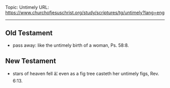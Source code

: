 Topic: Untimely
URL: https://www.churchofjesuschrist.org/study/scriptures/tg/untimely?lang=eng

---

## Old Testament

- pass away: like the untimely birth of a woman, Ps. 58:8.

## New Testament

- stars of heaven fell â¦ even as a fig tree casteth her untimely figs, Rev. 6:13.

